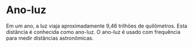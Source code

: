 # Ano-luz

Em um ano, a luz viaja aproximadamente 9,46 trilhões de quilômetros. Esta
distância é conhecida como ano-luz. O ano-luz é usado com frequência para medir
distâncias astronômicas.
